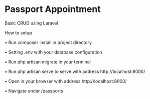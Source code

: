 # Passport Appointment

Basic CRUD using Laravel

How to setup

• Run composer install in project directory.

• Setting .env with your database configuration

• Run php artisan migrate in your terminal

• Run php artisan serve to serve with address http://localhost:8000/

• Open in your browser with address http://localhost:8000/

• Navigate under /passports
